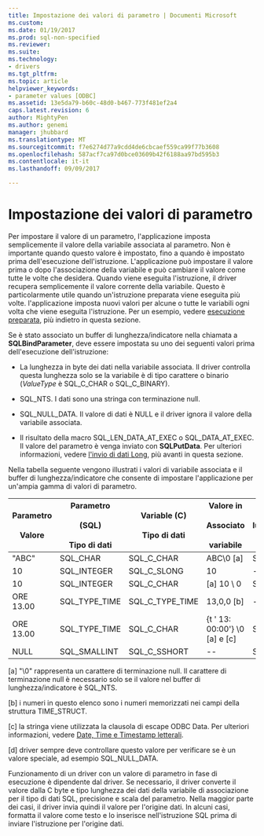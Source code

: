 ```yaml
---
title: Impostazione dei valori di parametro | Documenti Microsoft
ms.custom: 
ms.date: 01/19/2017
ms.prod: sql-non-specified
ms.reviewer: 
ms.suite: 
ms.technology:
- drivers
ms.tgt_pltfrm: 
ms.topic: article
helpviewer_keywords:
- parameter values [ODBC]
ms.assetid: 13e5da79-b60c-48d0-b467-773f481ef2a4
caps.latest.revision: 6
author: MightyPen
ms.author: genemi
manager: jhubbard
ms.translationtype: MT
ms.sourcegitcommit: f7e6274d77a9cdd4de6cbcaef559ca99f77b3608
ms.openlocfilehash: 587acf7ca97d0bce03609b42f6188aa97bd595b3
ms.contentlocale: it-it
ms.lasthandoff: 09/09/2017

---
```

# <a name="setting-parameter-values"></a>Impostazione dei valori di parametro
Per impostare il valore di un parametro, l'applicazione imposta semplicemente il valore della variabile associata al parametro. Non è importante quando questo valore è impostato, fino a quando è impostato prima dell'esecuzione dell'istruzione. L'applicazione può impostare il valore prima o dopo l'associazione della variabile e può cambiare il valore come tutte le volte che desidera. Quando viene eseguita l'istruzione, il driver recupera semplicemente il valore corrente della variabile. Questo è particolarmente utile quando un'istruzione preparata viene eseguita più volte. l'applicazione imposta nuovi valori per alcune o tutte le variabili ogni volta che viene eseguita l'istruzione. Per un esempio, vedere [esecuzione preparata](../../../odbc/reference/develop-app/prepared-execution-odbc.md), più indietro in questa sezione.  
  
 Se è stato associato un buffer di lunghezza/indicatore nella chiamata a **SQLBindParameter**, deve essere impostata su uno dei seguenti valori prima dell'esecuzione dell'istruzione:  
  
-   La lunghezza in byte dei dati nella variabile associata. Il driver controlla questa lunghezza solo se la variabile è di tipo carattere o binario (*ValueType* è SQL_C_CHAR o SQL_C_BINARY).  
  
-   SQL_NTS. I dati sono una stringa con terminazione null.  
  
-   SQL_NULL_DATA. Il valore di dati è NULL e il driver ignora il valore della variabile associata.  
  
-   Il risultato della macro SQL_LEN_DATA_AT_EXEC o SQL_DATA_AT_EXEC. Il valore del parametro è venga inviato con **SQLPutData**. Per ulteriori informazioni, vedere [l'invio di dati Long](../../../odbc/reference/develop-app/sending-long-data.md), più avanti in questa sezione.  
  
 Nella tabella seguente vengono illustrati i valori di variabile associata e il buffer di lunghezza/indicatore che consente di impostare l'applicazione per un'ampia gamma di valori di parametro.  
  
|Parametro<br /><br /> Valore|Parametro<br /><br /> (SQL)<br /><br /> Tipo di dati|Variable (C)<br /><br /> Tipo di dati|Valore in<br /><br /> Associato<br /><br /> variabile|Valore in<br /><br /> lunghezza/indicatore<br /><br /> buffer [d]|  
|-------------------------|-----------------------------------------|----------------------------------|-------------------------------------|----------------------------------------------------|  
|"ABC"|SQL_CHAR|SQL_C_CHAR|ABC\0 [a]|SQL_NTS o 3|  
|10|SQL_INTEGER|SQL_C_SLONG|10|--|  
|10|SQL_INTEGER|SQL_C_CHAR|[a] 10 \ 0|SQL_NTS o 2|  
|ORE 13.00|SQL_TYPE_TIME|SQL_C_TYPE_TIME|13,0,0 [b]|--|  
|ORE 13.00|SQL_TYPE_TIME|SQL_C_CHAR|{t ' 13: 00:00'} \0 [a] e [c]|SQL_NTS o 14|  
|NULL|SQL_SMALLINT|SQL_C_SSHORT|--|SQL_NULL_DATA|  
  
 [a] "\0" rappresenta un carattere di terminazione null. Il carattere di terminazione null è necessario solo se il valore nel buffer di lunghezza/indicatore è SQL_NTS.  
  
 [b] i numeri in questo elenco sono i numeri memorizzati nei campi della struttura TIME_STRUCT.  
  
 [c] la stringa viene utilizzata la clausola di escape ODBC Data. Per ulteriori informazioni, vedere [Date, Time e Timestamp letterali](../../../odbc/reference/develop-app/date-time-and-timestamp-literals.md).  
  
 [d] driver sempre deve controllare questo valore per verificare se è un valore speciale, ad esempio SQL_NULL_DATA.  
  
 Funzionamento di un driver con un valore di parametro in fase di esecuzione è dipendente dal driver. Se necessario, il driver converte il valore dalla C byte e tipo lunghezza dei dati della variabile di associazione per il tipo di dati SQL, precisione e scala del parametro. Nella maggior parte dei casi, il driver invia quindi il valore per l'origine dati. In alcuni casi, formatta il valore come testo e lo inserisce nell'istruzione SQL prima di inviare l'istruzione per l'origine dati.
